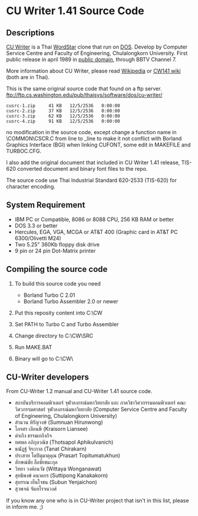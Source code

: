 CU Writer 1.41 Source Code
==========================

Descriptions
------------
[CU Writer](http://th.wikipedia.org/wiki/%E0%B8%8B%E0%B8%B5%E0%B8%A2%E0%B8%B9%E0%B9%84%E0%B8%A3%E0%B9%80%E0%B8%95%E0%B8%AD%E0%B8%A3%E0%B9%8C) is a Thai [WordStar](https://en.wikipedia.org/wiki/WordStar) clone that run on [DOS](https://en.wikipedia.org/wiki/DOS).
Develop by Computer Service Centre and Faculty of Engineering, Chulalongkorn University.
First public release in april 1989 in [public domain](http://unlicense.org/),
through BBTV Channel 7.

More information about CU Writer, please read [Wikipedia](http://th.wikipedia.org/wiki/%E0%B8%8B%E0%B8%B5%E0%B8%A2%E0%B8%B9%E0%B9%84%E0%B8%A3%E0%B9%80%E0%B8%95%E0%B8%AD%E0%B8%A3%E0%B9%8C) or [CW141 wiki](https://github.com/kytulendu/CW141/wiki) (both are in Thai).

This is the same original source code that found on a ftp server.
ftp://ftp.cs.washington.edu/pub/thaisys/software/dos/cu-writer/

    cusrc-1.zip 	41 KB 	12/5/2536 	0:00:00
    cusrc-2.zip 	37 KB 	12/5/2536 	0:00:00
    cusrc-3.zip 	62 KB 	12/5/2536 	0:00:00
    cusrc-4.zip 	91 KB 	12/5/2536 	0:00:00

no modification in the source code, except change a function name
in \COMMON\CSCR.C from line to _line to make it not conflict with
Borland Graphics Interface (BGI) when linking CUFONT,
some edit in MAKEFILE and TURBOC.CFG.

I also add the original document that included in CU Writer 1.41 release,
TIS-620 converted document and binary font files to the repo.

The source code use Thai Industrial Standard 620-2533 (TIS-620)
for character encoding.

System Requirement
------------------

  * IBM PC or Compatible, 8086 or 8088 CPU, 256 KB RAM or better
  * DOS 3.3 or better
  * Hercules, EGA, VGA, MCGA or AT&T 400 (Graphic card in AT&T PC 6300/Olivetti M24)
  * Two 5.25" 360Kb floppy disk drive
  * 9 pin or 24 pin Dot-Matrix printer

Compiling the source code
-------------------------

1. To build this source code you need

   - Borland Turbo C 2.01
   - Borland Turbo Assembler 2.0 or newer
   
2. Put this reposity content into C:\CW
3. Set PATH to Turbo C and Turbo Assembler
4. Change directory to C:\CW\SRC
5. Run MAKE.BAT
6. Binary will go to C:\CW\

CU-Writer developers
--------------------
From CU-Writer 1.2 manual and CU-Writer 1.41 source code.

* สถาบันบริการคอมพิวเตอร์ จุฬาลงกรณ์มหาวิทยาลัย และ ภาควิชาวิศวกรรมคอมพิวเตอร์ คณะวิศวกรรมศาสตร์ จุฬาลงกรณ์มหาวิทยาลัย
(Computer Service Centre and Faculty of Engineering, Chulalongkorn University)
* สำนวน หิรัญวงษ์ 
(Sumnuan Hirunwong)
* ไกรศร เลียนษี
(Kraisorn  Liansee)
* ดำเกิง ธรรมเถกิงกิจ
* ทศพล อภิกุลวณิช
(Thotsapol Aphikulvanich)
* ธณัฎฐ์ จิระกาล
(Tanat Chirakarn)
* ประสาท โตปิตุมาตุคุณ
(Prasart Topitumatukhun)
* ลักษณ์ชัย ลือชัยชนะกุล
* วิทยา วงศ์อนวัช
(Wittaya Wonganawat)
* สุทธิพงษ์ คนาคกร
(Suttipong Kanakakorn)
* สุบรรณ เย็นใจชน
(Subun Yenjaichon)
* สุวพจน์ จันทโรจนวงศ์

If you know any one who is in CU-Writer project that isn't in this list,
please in inform me. ;)
